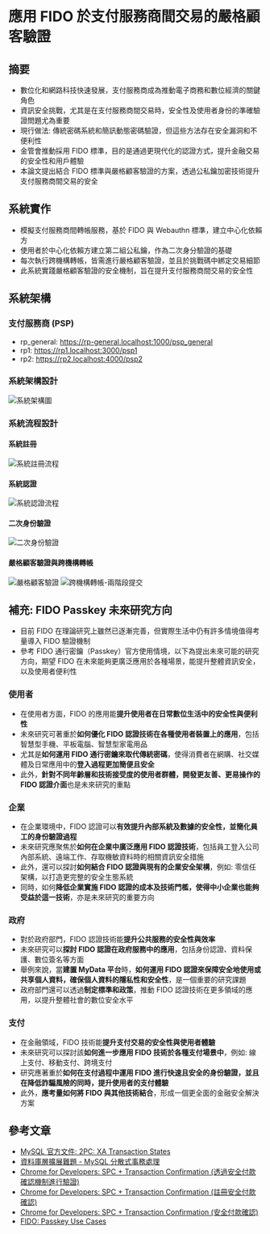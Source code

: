 # 應用 FIDO 於支付服務商間交易的嚴格顧客驗證

## 摘要
- 數位化和網路科技快速發展，支付服務商成為推動電子商務和數位經濟的關鍵角色
- 資訊安全挑戰，尤其是在支付服務商間交易時，安全性及使用者身份的準確驗證問題尤為重要
- 現行做法: 傳統密碼系統和簡訊動態密碼驗證，但這些方法存在安全漏洞和不便利性
- 金管會推動採用 FIDO 標準，目的是通過更現代化的認證方式，提升金融交易的安全性和用戶體驗
- 本論文提出結合 FIDO 標準與嚴格顧客驗證的方案，透過公私鑰加密技術提升支付服務商間交易的安全

## 系統實作
- 模擬支付服務商間轉帳服務，基於 FIDO 與 Webauthn 標準，建立中心化依賴方
- 使用者於中心化依賴方建立第二組公私鑰，作為二次身分驗證的基礎
- 每次執行跨機構轉帳，皆需進行嚴格顧客驗證，並且於挑戰碼中綁定交易細節
- 此系統實踐嚴格顧客驗證的安全機制，旨在提升支付服務商間交易的安全性

## 系統架構
### 支付服務商 (PSP)
- rp_general: https://rp-general.localhost:1000/psp_general
- rp1: https://rp1.localhost:3000/psp1
- rp2: https://rp2.localhost:4000/psp2

### 系統架構設計
![系統架構圖](./images/system_architecture.png)

### 系統流程設計
#### 系統註冊
![系統註冊流程](./images/fido_uaf_registration_sequence_diagram.drawio.png)

#### 系統認證
![系統認證流程](./images/fido_uaf_authentication_sequence_diagram.drawio.png)

#### 二次身份驗證
![二次身份驗證](./images/second_verification_sequence_diagram.drawio.png)

#### 嚴格顧客驗證與跨機構轉帳
![嚴格顧客驗證](./images/sca_sequence_diagram.drawio.png)
![跨機構轉帳-兩階段提交](./images/2pc_sequence_diagram.drawio.png)

## 補充: FIDO Passkey 未來研究方向
- 目前 FIDO 在理論研究上雖然已逐漸完善，但實際生活中仍有許多情境值得考量導入 FIDO 驗證機制
- 參考 FIDO 通行密鑰（Passkey）官方使用情境，以下為提出未來可能的研究方向，期望 FIDO 在未來能夠更廣泛應用於各種場景，能提升整體資訊安全，以及使用者便利性

### 使用者
- 在使用者方面，FIDO 的應用能<strong>提升使用者在日常數位生活中的安全性與便利性</strong>
- 未來研究可著重於<strong>如何優化 FIDO 認證技術在各種使用者裝置上的應用</strong>，包括智慧型手機、平板電腦、智慧型家電用品
- 尤其是<strong>如何運用 FIDO 通行密鑰來取代傳統密碼</strong>，使得消費者在網購、社交媒體及日常應用中的<strong>登入過程更加簡便且安全</strong>
- 此外，<strong>針對不同年齡層和技術接受度的使用者群體，開發更友善、更易操作的 FIDO 認證介面</strong>也是未來研究的重點

### 企業
- 在企業環境中，FIDO 認證可以<strong>有效提升內部系統及數據的安全性，並簡化員工的身份驗證過程</strong>
- 未來研究應聚焦於<strong>如何在企業中廣泛應用 FIDO 認證技術</strong>，包括員工登入公司內部系統、遠端工作、存取機敏資料時的相關資訊安全措施
- 此外，還可以探討<strong>如何結合 FIDO 認證與現有的企業安全架構</strong>，例如: 零信任架構，以打造更完整的安全生態系統
- 同時，如何<strong>降低企業實施 FIDO 認證的成本及技術門檻，使得中小企業也能夠受益於這一技術</strong>，亦是未來研究的重要方向

### 政府
- 對於政府部門，FIDO 認證技術能<strong>提升公共服務的安全性與效率</strong>
- 未來研究可以<strong>探討 FIDO 認證在政府服務中的應用</strong>，包括身份認證、資料保護、數位簽名等方面
- 舉例來說，當<strong>建置 MyData 平台</strong>時，<strong>如何運用 FIDO 認證來保障安全地使用或共享個人資料，確保個人資料的隱私性和安全性</strong>，是一個重要的研究課題
- 政府部門還可以透過<strong>制定標準和政策</strong>，推動 FIDO 認證技術在更多領域的應用，以提升整體社會的數位安全水平

### 支付
- 在金融領域，FIDO 技術能<strong>提升支付交易的安全性與使用者體驗</strong>
- 未來研究可以探討該<strong>如何進一步應用 FIDO 技術於各種支付場景中</strong>，例如: 線上支付、移動支付、跨境支付
- 研究應著重於<strong>如何在支付過程中運用 FIDO 進行快速且安全的身份驗證，並且在降低詐騙風險的同時，提升使用者的支付體驗</strong>
- 此外，<strong>應考量如何將 FIDO 與其他技術結合</strong>，形成一個更全面的金融安全解決方案

## 參考文章
- [MySQL 官方文件: 2PC: XA Transaction States](https://dev.mysql.com/doc/refman/8.4/en/xa-states.html)
- [資料庫層擴展難題 - MySQL 分散式事務處理](https://mark-lin.com/posts/20190928/)
- [Chrome for Developers: SPC + Transaction Confirmation (透過安全付款確認機制進行驗證)](https://developer.chrome.com/docs/payments/authenticate-secure-payment-confirmation?hl=zh-tw)
- [Chrome for Developers: SPC + Transaction Confirmation (註冊安全付款確認)](https://developer.chrome.com/docs/payments/register-secure-payment-confirmation?hl=zh-tw)
- [Chrome for Developers: SPC + Transaction Confirmation (安全付款確認)](https://developer.chrome.com/docs/payments/secure-payment-confirmation?hl=zh-tw)
- [FIDO: Passkey Use Cases](https://fidoalliance.org/passkey-use-case/)